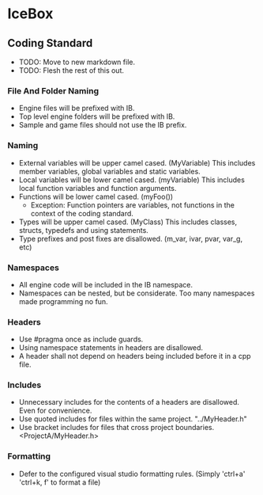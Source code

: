 # IceBox

## Coding Standard
- TODO: Move to new markdown file.
- TODO: Flesh the rest of this out.

### File And Folder Naming
- Engine files will be prefixed with IB.
- Top level engine folders will be prefixed with IB.
- Sample and game files should not use the IB prefix.

### Naming
- External variables will be upper camel cased. (MyVariable) This includes member variables, global variables and static variables.
- Local variables will be lower camel cased. (myVariable) This includes local function variables and function arguments.
- Functions will be lower camel cased. (myFoo())
  - Exception: Function pointers are variables, not functions in the context of the coding standard.
- Types will be upper camel cased. (MyClass) This includes classes, structs, typedefs and using statements.
- Type prefixes and post fixes are disallowed. (m_var, ivar, pvar, var_g, etc)

### Namespaces
- All engine code will be included in the IB namespace.
- Namespaces can be nested, but be considerate. Too many namespaces made programming no fun.

### Headers
- Use #pragma once as include guards.
- Using namespace statements in headers are disallowed.
- A header shall not depend on headers being included before it in a cpp file.

### Includes
- Unnecessary includes for the contents of a headers are disallowed. Even for convenience.
- Use quoted includes for files within the same project. "../MyHeader.h"
- Use bracket includes for files that cross project boundaries. <ProjectA/MyHeader.h>

### Formatting
- Defer to the configured visual studio formatting rules. (Simply 'ctrl+a' 'ctrl+k, f' to format a file)
